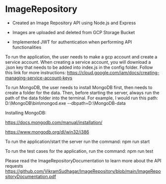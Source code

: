 # ImageRepository

- Created an Image Repository API using Node.js and Express

- Images are uploaded and deleted from GCP Storage Bucket

- Implemented JWT for authentication when performing API functionalities

To run the application, the user needs to make a gcp account and create a service account. When creating a service account, you will download a .json key that needs to be added into index.js in the config folder. Follow this link for more instructions: https://cloud.google.com/iam/docs/creating-managing-service-account-keys

To run MongoDB, the user needs to install MongoDB first, then needs to create a folder for the data. Then, before starting the server, always run the path of the data folder into the terminal.
For example, I would run this path: D:\MongoDB\bin\mongod.exe --dbpath=D:\MongoDB-data

Installing MongoDB:

https://docs.mongodb.com/manual/installation/

https://www.mongodb.org/dl/win32/i386

To run the application/start the server run the command: npm run start

To run the test cases for the application, run the command: npm run test

Please read the ImageRepositoryDocumentation to learn more about the API requests
https://github.com/VikramSudhagar/ImageRepository/blob/main/ImageRepositoryDocumentation.pdf
